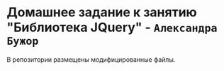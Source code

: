 # Домашнее задание к занятию "Библиотека JQuery" - `Александра Бужор`

В репозитории размещены модифицированные файлы.
